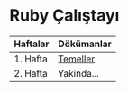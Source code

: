 # Ruby Çalıştayı


 Haftalar      | Dökümanlar    
 ------------- |-------------
 1. Hafta      | [Temeller](hafta-1.md)
 2. Hafta      | Yakinda...   